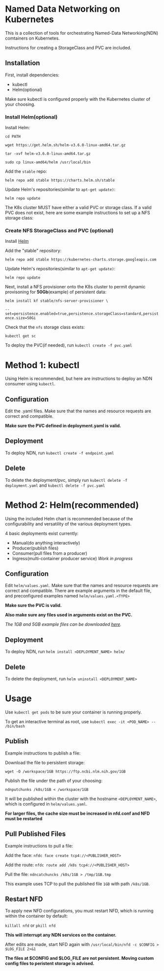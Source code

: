 # Named Data Networking on Kubernetes

This is a collection of tools for orchestrating Named-Data Networking(NDN) comtainers on Kubernetes. 

Instructions for creating a StorageClass and PVC are included.

## Installation

First, install dependencies:
 - kubectl
 - Helm(optional)

Make sure kubectl is configured properly with the Kubernetes cluster of your choosing.

### Install Helm(optional)

Install Helm:

`cd PATH`

`wget https://get.helm.sh/helm-v3.6.0-linux-amd64.tar.gz`

`tar -xvf helm-v3.6.0-linux-amd64.tar.gz`

`sudo cp linux-amd64/helm /usr/local/bin`

Add the `stable` repo:

`helm repo add stable https://charts.helm.sh/stable`

Update Helm's repositories(similar to `apt-get update)`:

`helm repo update`

The K8s cluster MUST have either a valid PVC or storage class. If a valid PVC does not exist, here are some example instructions to set up a NFS storage class:

### Create NFS StorageClass and PVC (optional)

Install [Helm](https://helm.sh/docs/intro/install/)

Add the "stable" repository:

`helm repo add stable https://kubernetes-charts.storage.googleapis.com`

Update Helm's repositories(similar to `apt-get update)`:

`helm repo update`

Next, install a NFS provisioner onto the K8s cluster to permit dynamic provisoning for **50Gb**(example) of persistent data:

`helm install kf stable/nfs-server-provisioner \`

`--set=persistence.enabled=true,persistence.storageClass=standard,persistence.size=50Gi`

Check that the `nfs` storage class exists:

`kubectl get sc`

To deploy the PVC(if needed), run `kubectl create -f pvc.yaml`

# Method 1: kubectl 

Using Helm is recommended, but here are instructions to deploy an NDN consumer using `kubectl`.

## Configuration

Edit the .yaml files. Make sure that the names and resource requests are correct and compatible. 

**Make sure the PVC defined in deployment.yaml is valid.**

## Deployment

To deploy NDN, run `kubectl create -f endpoint.yaml`

## Delete

To delete the deployment/pvc, simply run `kubectl delete -f deployment.yaml` and `kubectl delete -f pvc.yaml`

# Method 2: Helm(recommended)

Using the included Helm chart is recommended because of the configurability and versatility of the various deployment types.

4 basic deployments exist currently: 

 - Manual(do anything interactively)
 - Producer(publish files)
 - Consumer(pull files from a producer)
 - Ingress(multi-container producer service) *Work in progress*

## Configuration

Edit `helm/values.yaml`. Make sure that the names and resource requests are correct and compatible. There are example arguments in the default file, and preconfigured examples named `helm/values.yaml.<TYPE>`

**Make sure the PVC is valid.**

**Also make sure any files used in arguments exist on the PVC.**

*The 1GB and 5GB example files can be downloaded [here](https://ftp.ncbi.nlm.nih.gov/).*

## Deployment

To deploy NDN, run `helm install <DEPLOYMENT_NAME> helm/`

## Delete

To delete the deployment, run `helm uninstall <DEPLOYMENT_NAME>`

# Usage

Use `kubectl get pods` to be sure your container is running properly.

To get an interactive terminal as root, use `kubectl exec -it <POD_NAME> -- /bin/bash`

## Publish

Example instructions to publish a file:

Download the file to persistent storage:

`wget -O /workspace/1GB https://ftp.ncbi.nlm.nih.gov/1GB`

Publish the file under the path of your choosing:

`ndnputchunks /k8s/1GB < /workspace/1GB`

It will be published within the cluster with the hostname `<DEPLOYMENT_NAME>`, which is configured in `helm/values.yaml`.

**For larger files, the cache size must be increased in nfd.conf and NFD must be restarted**

## Pull Published Files

Example instructions to pull a file:

Add the face: `nfdc face create tcp4://<PUBLISHER_HOST>`

Add the route: `nfdc route add /k8s tcp4://<PUBLISHER_HOST>`

Pull the file: `ndncatchuncks /k8s/1GB > /tmp/1GB.tmp`

This example uses TCP to pull the published file `1GB` with path `/k8s/1GB`.

## Restart NFD

To apply new NFD configurations, you must restart NFD, which is running within the container by default:

`killall nfd` or `pkill nfd`

**This will interrupt any NDN services on the container.**

After edits are made, start NFD again with `/usr/local/bin/nfd -c $CONFIG > $LOG_FILE 2>&1`

**The files at $CONFIG and $LOG_FILE are not persistent. Moving custom config files to peristent storage is advised.**










